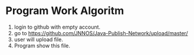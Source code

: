 # Program Work Algoritm

1. login to github with empty account.
2. go to https://github.com/JNNOS/Java-Publish-Network/upload/master/
3. user will upload file.
4. Program show this file.
